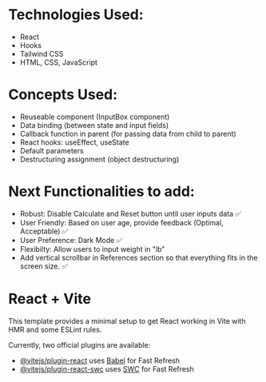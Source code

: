 # Technologies Used:
- React
- Hooks
- Tailwind CSS
- HTML, CSS, JavaScript

# Concepts Used:
- Reuseable component (InputBox component)
- Data binding (between state and input fields)
- Callback function in parent (for passing data from child to parent)
- React hooks: useEffect, useState
- Default parameters
- Destructuring assignment (object destructuring)

# Next Functionalities to add:
- Robust: Disable Calculate and Reset button until user inputs data ✅
- User Friendly: Based on user age, provide feedback (Optimal, Acceptable) ✅
- User Preference: Dark Mode ✅
- Flexibilty: Allow users to input weight in "lb"
- Add vertical scrollbar in References section so that everything fits in the screen size. ✅

# React + Vite

This template provides a minimal setup to get React working in Vite with HMR and some ESLint rules.

Currently, two official plugins are available:

- [@vitejs/plugin-react](https://github.com/vitejs/vite-plugin-react/blob/main/packages/plugin-react/README.md) uses [Babel](https://babeljs.io/) for Fast Refresh
- [@vitejs/plugin-react-swc](https://github.com/vitejs/vite-plugin-react-swc) uses [SWC](https://swc.rs/) for Fast Refresh
